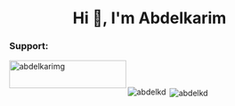 <h1 align="center">Hi 👋, I'm Abdelkarim</h1>

<h3 align="left">Support:</h3>
<p><a href="https://www.buymeacoffee.com/abdelkarimg"> <img align="left" src="https://cdn.buymeacoffee.com/buttons/v2/default-yellow.png" height="50" width="210" alt="abdelkarimg" /></a></p><br><br>

<p><img align="left" src="https://github-readme-stats.vercel.app/api/top-langs?username=abdelkd&show_icons=true&locale=en&layout=compact" alt="abdelkd" /></p>

<p>&nbsp;<img align="center" src="https://github-readme-stats.vercel.app/api?username=abdelkd&show_icons=true&locale=en" alt="abdelkd" /></p>
